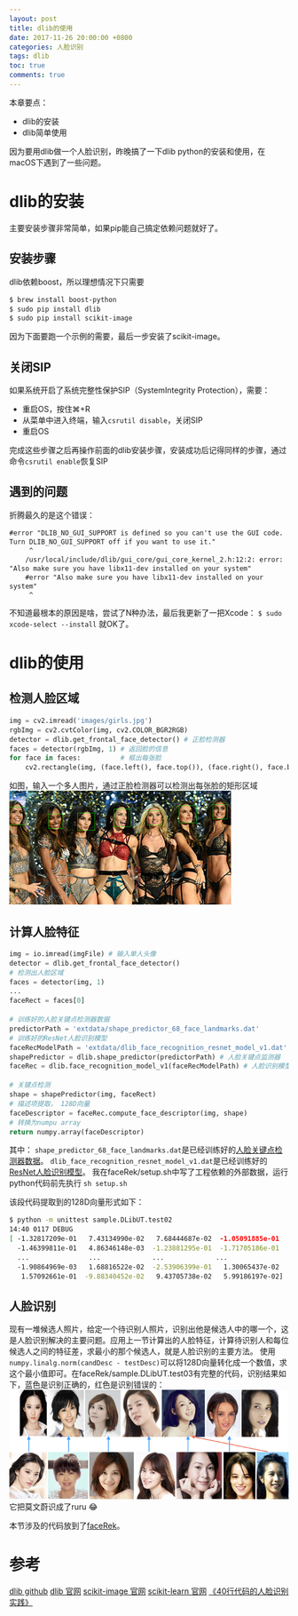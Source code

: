 ```yaml
---
layout: post
title: dlib的使用
date: 2017-11-26 20:00:00 +0800
categories: 人脸识别
tags: dlib
toc: true
comments: true
---
```

本章要点：
- dlib的安装
- dlib简单使用

<!-- more -->
因为要用dlib做一个人脸识别，昨晚搞了一下dlib python的安装和使用，在macOS下遇到了一些问题。
# dlib的安装
主要安装步骤非常简单，如果pip能自己搞定依赖问题就好了。
## 安装步骤
dlib依赖boost，所以理想情况下只需要
``` bash
$ brew install boost-python
$ sudo pip install dlib
$ sudo pip install scikit-image
```
因为下面要跑一个示例的需要，最后一步安装了scikit-image。

## 关闭SIP
如果系统开启了系统完整性保护SIP（SystemIntegrity Protection），需要：
- 重启OS，按住⌘+R
- 从菜单中进入终端，输入`csrutil disable`，关闭SIP
- 重启OS

完成这些步骤之后再操作前面的dlib安装步骤，安装成功后记得同样的步骤，通过命令`csrutil enable`恢复SIP

## 遇到的问题
折腾最久的是这个错误：
```
#error "DLIB_NO_GUI_SUPPORT is defined so you can't use the GUI code.  Turn DLIB_NO_GUI_SUPPORT off if you want to use it."
     ^
    /usr/local/include/dlib/gui_core/gui_core_kernel_2.h:12:2: error: "Also make sure you have libx11-dev installed on your system"
    #error "Also make sure you have libx11-dev installed on your system"
     ^
```
不知道最根本的原因是啥，尝试了N种办法，最后我更新了一把Xcode：
`$ sudo xcode-select --install`
就OK了。

# dlib的使用
## 检测人脸区域
``` python
img = cv2.imread('images/girls.jpg')
rgbImg = cv2.cvtColor(img, cv2.COLOR_BGR2RGB)
detector = dlib.get_frontal_face_detector() # 正脸检测器
faces = detector(rgbImg, 1) # 返回脸的信息
for face in faces:          # 框出每张脸
    cv2.rectangle(img, (face.left(), face.top()), (face.right(), face.bottom()), (0, 255, 0), 1)
```
如图，输入一个多人图片，通过正脸检测器可以检测出每张脸的矩形区域
![](1126dlib/img01.png)

## 计算人脸特征
``` python
img = io.imread(imgFile) # 输入单人头像
detector = dlib.get_frontal_face_detector()
# 检测出人脸区域
faces = detector(img, 1)
...
faceRect = faces[0]

# 训练好的人脸关键点检测器数据
predictorPath = 'extdata/shape_predictor_68_face_landmarks.dat'
# 训练好的ResNet人脸识别模型
faceRecModelPath = 'extdata/dlib_face_recognition_resnet_model_v1.dat'
shapePredictor = dlib.shape_predictor(predictorPath) # 人脸关键点监测器
faceRec = dlib.face_recognition_model_v1(faceRecModelPath) # 人脸识别模型

# 关键点检测
shape = shapePredictor(img, faceRect)
# 描述项提取， 128D向量
faceDescriptor = faceRec.compute_face_descriptor(img, shape)
# 转换为numpu array
return numpy.array(faceDescriptor)
```
其中：
`shape_predictor_68_face_landmarks.dat`是已经训练好的[人脸关键点检测器数据](http://dlib.net/files/shape_predictor_68_face_landmarks.dat.bz2)。
`dlib_face_recognition_resnet_model_v1.dat`是已经训练好的[ResNet人脸识别模型](http://dlib.net/files/dlib_face_recognition_resnet_model_v1.dat.bz2)。
我在faceRek/setup.sh中写了工程依赖的外部数据，运行python代码前先执行
`sh setup.sh`

该段代码提取到的128D向量形式如下：
``` bash
$ python -m unittest sample.DLibUT.test02
14:40 0117 DEBUG    
[ -1.32817209e-01   7.43134990e-02   7.68444687e-02  -1.05091885e-01
  -1.46399811e-01   4.86346148e-03  -1.23881295e-01  -1.71705186e-01
  ...               ...             ...             ...
  -1.90864969e-03   1.68816522e-02  -2.53906399e-01   1.30065437e-02
   1.57092661e-01  -9.88340452e-02   9.43705738e-02   5.99186197e-02]
```

## 人脸识别
现有一堆候选人照片，给定一个待识别人照片，识别出他是候选人中的哪一个，这是人脸识别解决的主要问题。应用上一节计算出的人脸特征，计算待识别人和每位候选人之间的特征差，求最小的那个候选人，就是人脸识别的主要方法。
使用`numpy.linalg.norm(candDesc - testDesc)`可以将128D向量转化成一个数值，求这个最小值即可。在faceRek/sample.DLibUT.test03有完整的代码，识别结果如下，蓝色是识别正确的，红色是识别错误的：
![](1126dlib/img02.png)
它把莫文蔚识成了ruru 😂

本节涉及的代码放到了[faceRek](https://github.com/palanceli/facemojiSample/tree/master/faceRek)。

# 参考
[dlib github](https://github.com/davisking/dlib)
[dlib 官网](http://dlib.net/)
[scikit-image 官网](http://scikit-image.org)
[scikit-learn 官网](http://scikit-learn.org/stable/)
[《40行代码的人脸识别实践》](http://blog.csdn.net/xingchenbingbuyu/article/details/68482838?ref=myrecommend)